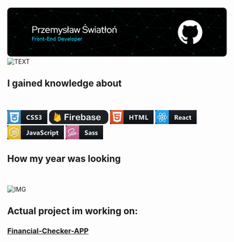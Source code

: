 ![HEADER](images/header.png)
![TEXT](https://readme-typing-svg.herokuapp.com?size=60&center=true&vCenter=true&width=1920&height=100&lines=I've+got+my+first+job%F0%9F%98%83+)
## **I gained knowledge about**
</br>

![IMG](images/css.png)
![IMG](images/firebase.png)
![IMG](images/html.png)
![IMG](images/react.png)
![IMG](images/javascript.png)
![IMG](images/sass.png)

## **How my year was looking**
</br>

![IMG](https://github-readme-stats.vercel.app/api?username=Swiatlon&show_icons=true&theme=tokyonight)

## **Actual project im working on:**

### [Financial-Checker-APP](https://github.com/Swiatlon/FinancialChecker) ###
